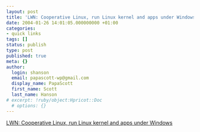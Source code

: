 ```yaml
---
layout: post
title: 'LWN: Cooperative Linux, run Linux kernel and apps under Windows'
date: 2004-01-26 14:01:05.000000000 +01:00
categories:
- quick links
tags: []
status: publish
type: post
published: true
meta: {}
author:
  login: shanson
  email: papascott-wp@gmail.com
  display_name: PapaScott
  first_name: Scott
  last_name: Hanson
# excerpt: !ruby/object:Hpricot::Doc
  # options: {}
---
```

<p><a title="But why would you want a car with two steering wheels?" href="http://lwn.net/Articles/67832/">LWN: Cooperative Linux, run Linux kernel and apps under Windows</a></p>
